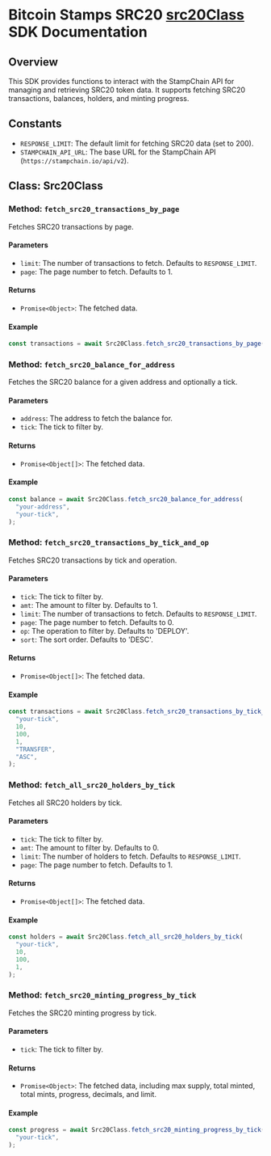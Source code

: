 # Bitcoin Stamps SRC20 [src20Class](./core/apis/src20Class.ts) SDK Documentation

## Overview

This SDK provides functions to interact with the StampChain API for managing and
retrieving SRC20 token data. It supports fetching SRC20 transactions, balances,
holders, and minting progress.

## Constants

- `RESPONSE_LIMIT`: The default limit for fetching SRC20 data (set to 200).
- `STAMPCHAIN_API_URL`: The base URL for the StampChain API
  (`https://stampchain.io/api/v2`).

## Class: Src20Class

### Method: `fetch_src20_transactions_by_page`

Fetches SRC20 transactions by page.

#### Parameters

- `limit`: The number of transactions to fetch. Defaults to `RESPONSE_LIMIT`.
- `page`: The page number to fetch. Defaults to 1.

#### Returns

- `Promise<Object>`: The fetched data.

#### Example

```javascript
const transactions = await Src20Class.fetch_src20_transactions_by_page(100, 2);
```

### Method: `fetch_src20_balance_for_address`

Fetches the SRC20 balance for a given address and optionally a tick.

#### Parameters

- `address`: The address to fetch the balance for.
- `tick`: The tick to filter by.

#### Returns

- `Promise<Object[]>`: The fetched data.

#### Example

```javascript
const balance = await Src20Class.fetch_src20_balance_for_address(
  "your-address",
  "your-tick",
);
```

### Method: `fetch_src20_transactions_by_tick_and_op`

Fetches SRC20 transactions by tick and operation.

#### Parameters

- `tick`: The tick to filter by.
- `amt`: The amount to filter by. Defaults to 1.
- `limit`: The number of transactions to fetch. Defaults to `RESPONSE_LIMIT`.
- `page`: The page number to fetch. Defaults to 0.
- `op`: The operation to filter by. Defaults to 'DEPLOY'.
- `sort`: The sort order. Defaults to 'DESC'.

#### Returns

- `Promise<Object[]>`: The fetched data.

#### Example

```javascript
const transactions = await Src20Class.fetch_src20_transactions_by_tick_and_op(
  "your-tick",
  10,
  100,
  1,
  "TRANSFER",
  "ASC",
);
```

### Method: `fetch_all_src20_holders_by_tick`

Fetches all SRC20 holders by tick.

#### Parameters

- `tick`: The tick to filter by.
- `amt`: The amount to filter by. Defaults to 0.
- `limit`: The number of holders to fetch. Defaults to `RESPONSE_LIMIT`.
- `page`: The page number to fetch. Defaults to 1.

#### Returns

- `Promise<Object[]>`: The fetched data.

#### Example

```javascript
const holders = await Src20Class.fetch_all_src20_holders_by_tick(
  "your-tick",
  10,
  100,
  1,
);
```

### Method: `fetch_src20_minting_progress_by_tick`

Fetches the SRC20 minting progress by tick.

#### Parameters

- `tick`: The tick to filter by.

#### Returns

- `Promise<Object>`: The fetched data, including max supply, total minted, total
  mints, progress, decimals, and limit.

#### Example

```javascript
const progress = await Src20Class.fetch_src20_minting_progress_by_tick(
  "your-tick",
);
```
